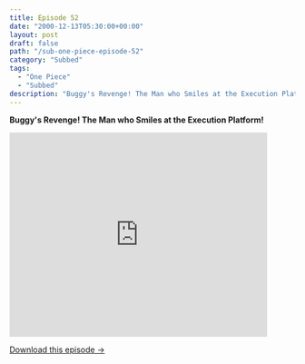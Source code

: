 ```yaml
---
title: Episode 52
date: "2000-12-13T05:30:00+00:00"
layout: post
draft: false
path: "/sub-one-piece-episode-52"
category: "Subbed"
tags:
  - "One Piece"
  - "Subbed"
description: "Buggy's Revenge! The Man who Smiles at the Execution Platform!"
---
```


**Buggy's Revenge! The Man who Smiles at the Execution Platform!**

<iframe width="640" height="360" src="https://www.fembed.com/v/env857yg0v1" frameborder="0" marginwidth=0 marginheight=0 scrolling=no allowfullscreen style="max-width:90%;"></iframe>

<a href="http://ouo.io/qs/eCodkFEQ?s=https://www.fembed.com/f/env857yg0v1" class="styled_a">Download this episode →</a>


